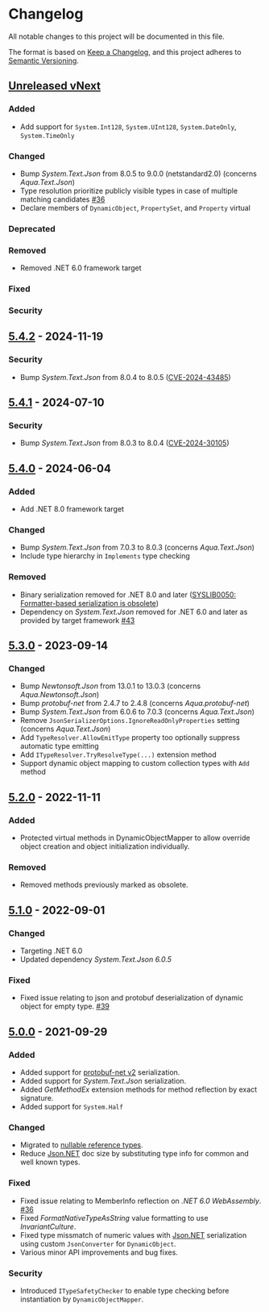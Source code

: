 # Changelog

All notable changes to this project will be documented in this file.

The format is based on [Keep a Changelog](https://keepachangelog.com/en/1.0.0/),
and this project adheres to [Semantic Versioning](https://semver.org/spec/v2.0.0.html).

## [Unreleased vNext][vnext-unreleased]

### Added

- Add support for `System.Int128`, `System.UInt128`, `System.DateOnly`, `System.TimeOnly`

### Changed

- Bump _System.Text.Json_ from 8.0.5 to 9.0.0 (netstandard2.0) (concerns _Aqua.Text.Json_)
- Type resolution prioritize publicly visible types in case of multiple matching candidates [#36][issue#36]
- Declare members of `DynamicObject`, `PropertySet`, and `Property` virtual

### Deprecated

### Removed

- Removed .NET 6.0 framework target

### Fixed

### Security

## [5.4.2][5.4.2] - 2024-11-19

### Security

- Bump _System.Text.Json_ from 8.0.4 to 8.0.5 ([CVE-2024-43485][CVE-2024-43485])

## [5.4.1][5.4.1] - 2024-07-10

### Security

- Bump _System.Text.Json_ from 8.0.3 to 8.0.4 ([CVE-2024-30105][CVE-2024-30105])

## [5.4.0][5.4.0] - 2024-06-04

### Added

- Add .NET 8.0 framework target

### Changed

- Bump _System.Text.Json_ from 7.0.3 to 8.0.3 (concerns _Aqua.Text.Json_)
- Include type hierarchy in `Implements` type checking

### Removed

- Binary serialization removed for .NET 8.0 and later ([SYSLIB0050: Formatter-based serialization is obsolete][syslib0050])
- Dependency on _System.Text.Json_ removed for .NET 6.0 and later as provided by target framework [#43][issue#43]

## [5.3.0][5.3.0] - 2023-09-14

### Changed

- Bump _Newtonsoft.Json_ from 13.0.1 to 13.0.3 (concerns _Aqua.Newtonsoft.Json_)
- Bump _protobuf-net_ from 2.4.7 to 2.4.8 (concerns _Aqua.protobuf-net_)
- Bump _System.Text.Json_ from 6.0.6 to 7.0.3 (concerns _Aqua.Text.Json_)
- Remove `JsonSerializerOptions.IgnoreReadOnlyProperties` setting (concerns _Aqua.Text.Json_)
- Add `TypeResolver.AllowEmitType` property too optionally suppress automatic type emitting
- Add `ITypeResolver.TryResolveType(...)` extension method
- Support dynamic object mapping to custom collection types with `Add` method

## [5.2.0][5.2.0] - 2022-11-11

### Added

- Protected virtual methods in DynamicObjectMapper to allow override object creation and object initialization individually.

### Removed

- Removed methods previously marked as obsolete.

## [5.1.0][5.1.0] - 2022-09-01

### Changed

- Targeting .NET 6.0
- Updated dependency _System.Text.Json 6.0.5_

### Fixed

- Fixed issue relating to json and protobuf deserialization of dynamic object for empty type. [#39][issue#39]

## [5.0.0][5.0.0] - 2021-09-29

### Added

- Added support for [protobuf-net v2][protobuf-net-v2] serialization.
- Added support for _System.Text.Json_ serialization.
- Added _GetMethodEx_ extension methods for method reflection by exact signature.
- Added support for `System.Half`

### Changed

- Migrated to [nullable reference types][nullable-references].
- Reduce [Json.NET][json-net] doc size by substituting type info for common and well known types.

### Fixed

- Fixed issue relating to MemberInfo reflection on _.NET 6.0 WebAssembly_. [#36][issue#36]
- Fixed _FormatNativeTypeAsString_ value formatting to use _InvariantCulture_.
- Fixed type missmatch of numeric values with [Json.NET][json-net] serialization using custom `JsonConverter` for `DynamicObject`.
- Various minor API improvements and bug fixes.

### Security

- Introduced `ITypeSafetyChecker` to enable type checking before instantiation by `DynamicObjectMapper`.

[vnext-unreleased]: https://github.com/6bee/aqua-core/compare/v5.4.2...main
[5.4.2]: https://github.com/6bee/aqua-core/compare/v5.4.1...v5.4.2
[5.4.1]: https://github.com/6bee/aqua-core/compare/v5.4.0...v5.4.1
[5.4.0]: https://github.com/6bee/aqua-core/compare/5.3.0...v5.4.0
[5.3.0]: https://github.com/6bee/aqua-core/compare/5.2.0...5.3.0
[5.2.0]: https://github.com/6bee/aqua-core/compare/5.1.0...5.2.0
[5.1.0]: https://github.com/6bee/aqua-core/compare/5.0.0...5.1.0
[5.0.0]: https://github.com/6bee/aqua-core/compare/4.6.5...5.0.0

[issue#36]: https://github.com/6bee/aqua-core/issues/36
[issue#39]: https://github.com/6bee/aqua-core/issues/39
[issue#43]: https://github.com/6bee/aqua-core/issues/43
[issue#48]: https://github.com/6bee/aqua-core/issues/48

[json-net]: https://www.newtonsoft.com/json
[nullable-references]: https://docs.microsoft.com/en-us/dotnet/csharp/nullable-references
[protobuf-net-v2]: https://www.nuget.org/packages/protobuf-net/2.4.6
[syslib0050]: https://learn.microsoft.com/en-us/dotnet/fundamentals/syslib-diagnostics/syslib0050
[CVE-2024-30105]: https://github.com/advisories/GHSA-hh2w-p6rv-4g7w
[CVE-2024-43485]: https://github.com/advisories/GHSA-8g4q-xg66-9fp4
